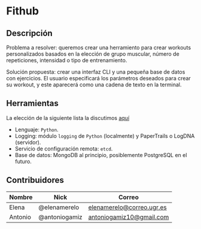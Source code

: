# Fithub

## Descripción

Problema a resolver: queremos crear una herramiento para crear workouts personalizados basados en la elección de grupo muscular, número de repeticiones, intensidad o tipo de entrenamiento.

Solución propuesta: crear una interfaz CLI y una pequeña base de datos con ejercicios. El usuario especificará los parámetros deseados para crear su workout, y este aparecerá como una cadena de texto en la terminal.

## Herramientas 

La elección de la siguiente lista la discutimos [aquí](https://github.com/fitplusplus/fithub/issues/7)

- Lenguaje: `Python`.
- Logging: módulo `logging` de `Python` (localmente) y PaperTrails o LogDNA (servidor).
- Servicio de configuración remota: `etcd`.
- Base de datos: MongoDB al principio, posiblemente PostgreSQL en el futuro.

## Contribuidores

| Nombre  | Nick          | Correo                    |
| ------- | ------------- | ------------------------- |
| Elena   | @elenamerelo  | elenamerelo@correo.ugr.es |
| Antonio | @antoniogamiz | antoniogamiz10@gmail.com  |

